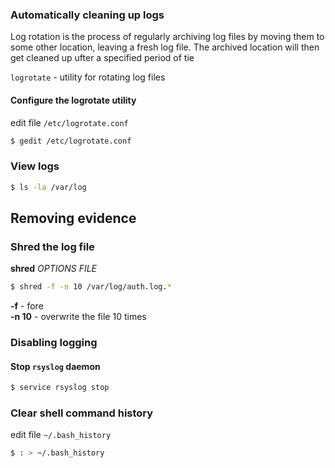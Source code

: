 ### Automatically cleaning up logs

Log rotation is the process of regularly archiving log files by moving them to some other location, leaving a fresh log file. The archived location will then get cleaned up ufter a specified period of tie

`logrotate` - utility for rotating log files

#### Configure the logrotate utility

edit file `/etc/logrotate.conf`

```sh
$ gedit /etc/logrotate.conf
```

### View logs

```sh
$ ls -la /var/log
```

## Removing evidence

### Shred the log file

**shred** _OPTIONS_ _FILE_

```sh
$ shred -f -n 10 /var/log/auth.log.*
```

**-f** - fore  
**-n 10** - overwrite the file 10 times

### Disabling logging

#### Stop `rsyslog` daemon

```sh
$ service rsyslog stop
```

### Clear shell command history

edit file `~/.bash_history`

```sh
$ : > ~/.bash_history
```
